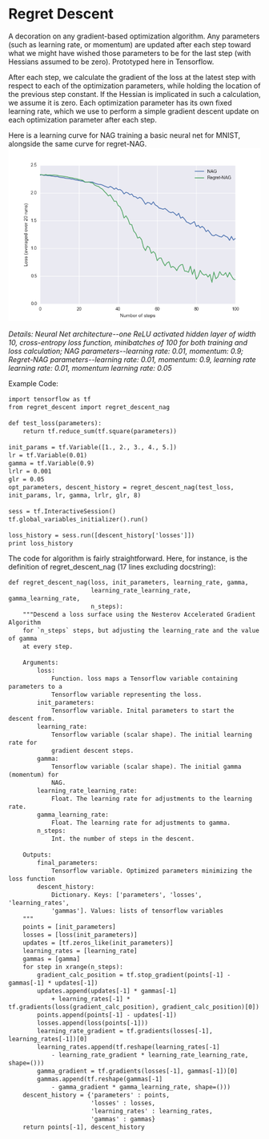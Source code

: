 # Regret Descent
A decoration on any gradient-based optimization algorithm. Any parameters (such as learning rate, or momentum) are updated after each step toward what we might have wished those parameters to be for the last step (with Hessians assumed to be zero). Prototyped here in Tensorflow.

After each step, we calculate the gradient of the loss at the latest step with respect to each of the optimization parameters, while holding the location of the previous step constant. If the Hessian is implicated in such a calculation, we assume it is zero. Each optimization parameter has its own fixed learning rate, which we use to perform a simple gradient descent update on each optimization parameter after each step.

Here is a learning curve for NAG training a basic neural net for MNIST, alongside the same curve for regret-NAG.
![Learning Curves for NAG and Regret-NAG](https://github.com/mkc1000/regret_descent/blob/master/nag_regret_nag.png?raw=true)

*Details: Neural Net architecture--one ReLU activated hidden layer of width 10, cross-entropy loss function, minibatches of 100 for both training and loss calculation; NAG parameters--learning rate: 0.01, momentum: 0.9; Regret-NAG parameters--learning rate: 0.01, momentum: 0.9, learning rate learning rate: 0.01, momentum learning rate: 0.05*

Example Code:

    import tensorflow as tf
    from regret_descent import regret_descent_nag
    
    def test_loss(parameters):
        return tf.reduce_sum(tf.square(parameters))
    
    init_params = tf.Variable([1., 2., 3., 4., 5.])
    lr = tf.Variable(0.01)
    gamma = tf.Variable(0.9)
    lrlr = 0.001
    glr = 0.05
    opt_parameters, descent_history = regret_descent_nag(test_loss, init_params, lr, gamma, lrlr, glr, 8)

    sess = tf.InteractiveSession()
    tf.global_variables_initializer().run()

    loss_history = sess.run([descent_history['losses']])
    print loss_history

The code for algorithm is fairly straightforward. Here, for instance, is the definition of regret_descent_nag (17 lines excluding docstring):

    def regret_descent_nag(loss, init_parameters, learning_rate, gamma,
                           learning_rate_learning_rate, gamma_learning_rate,
                           n_steps):
        """Descend a loss surface using the Nesterov Accelerated Gradient Algorithm
        for `n_steps` steps, but adjusting the learning_rate and the value of gamma
        at every step.

        Arguments:
            loss:
                Function. loss maps a Tensorflow variable containing parameters to a
                Tensorflow variable representing the loss.
            init_parameters:
                Tensorflow variable. Inital parameters to start the descent from.
            learning_rate:
                Tensorflow variable (scalar shape). The initial learning rate for
                gradient descent steps.
            gamma:
                Tensorflow variable (scalar shape). The initial gamma (momentum) for
                NAG.
            learning_rate_learning_rate:
                Float. The learning rate for adjustments to the learning rate.
            gamma_learning_rate:
                Float. The learning rate for adjustments to gamma.
            n_steps:
                Int. the number of steps in the descent.

        Outputs:
            final_parameters:
                Tensorflow variable. Optimized parameters minimizing the loss function
            descent_history:
                Dictionary. Keys: ['parameters', 'losses', 'learning_rates',
                'gammas']. Values: lists of tensorflow variables
        """
        points = [init_parameters]
        losses = [loss(init_parameters)]
        updates = [tf.zeros_like(init_parameters)]
        learning_rates = [learning_rate]
        gammas = [gamma]
        for step in xrange(n_steps):
            gradient_calc_position = tf.stop_gradient(points[-1] - gammas[-1] * updates[-1])
            updates.append(updates[-1] * gammas[-1]
                + learning_rates[-1] * tf.gradients(loss(gradient_calc_position), gradient_calc_position)[0])
            points.append(points[-1] - updates[-1])
            losses.append(loss(points[-1]))
            learning_rate_gradient = tf.gradients(losses[-1], learning_rates[-1])[0]
            learning_rates.append(tf.reshape(learning_rates[-1]
                - learning_rate_gradient * learning_rate_learning_rate, shape=()))
            gamma_gradient = tf.gradients(losses[-1], gammas[-1])[0]
            gammas.append(tf.reshape(gammas[-1]
                - gamma_gradient * gamma_learning_rate, shape=()))
        descent_history = {'parameters' : points,
                           'losses' : losses,
                           'learning_rates' : learning_rates,
                           'gammas' : gammas}
        return points[-1], descent_history
